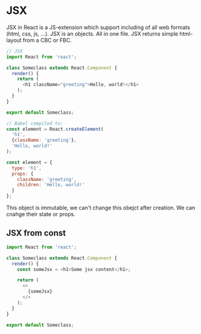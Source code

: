 # JSX
JSX in React is a JS-extension which support including of all web formats (html, css, js, ...). JSX is an objects.
All in one file. JSX returns simple html-layout from a CBC or FBC.

```js
// JSX
import React from 'react';

class Someclass extends React.Component {
  render() {
    return (
      <h1 className="greeting">Hello, world!</h1>
    );
  }
}

export default Someclass;

// Babel compiled to:
const element = React.createElement(
  'h1',
  {className: 'greeting'},
  'Hello, world!'
);

const element = {
  type: 'h1',
  props: {
    className: 'greeting',
    children: 'Hello, world!'
  }
};
```

This object is immutable, we can't change this obejct after creation. We can cnahge their state or props. 

## JSX from const
```js
import React from 'react';

class Someclass extends React.Component {
  render() {
    const someJsx = <h1>Some jsx content</h1>;

    return (
      <>
        {someJsx}
      </>
    );
  }
}

export default Someclass;
```
